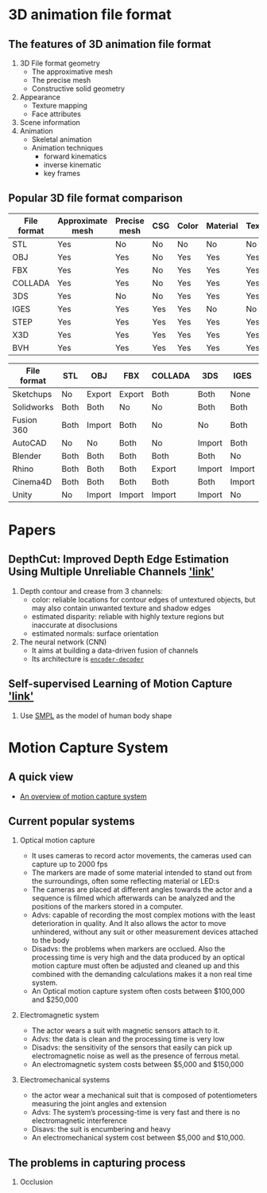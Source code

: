 # 3D animation file format
## The features of 3D animation file format
1. 3D File format geometry
	- The approximative mesh
	- The precise mesh
	- Constructive solid geometry
2. Appearance
	- Texture mapping
	- Face attributes
3. Scene information
4. Animation
	- Skeletal animation
	- Animation techniques
		- forward kinematics
		- inverse kinematic
		- key frames
## Popular 3D file format comparison
| File format  | Approximate mesh | Precise mesh  | CSG | Color  | Material | Texture | Camera  | Lights | Relative positioning  | Animation |
| ------------ | ---------------- | ------------- | --- | ------ | -------- | ------- | ------- | ------ | --------------------- | --------- |
| STL	       | Yes   		  | No		  |No	| No	 | No       | No      | No      | No     | No                    | No        |
| OBJ	       | Yes		  | Yes		  |No	| Yes	 | Yes      | Yes     | No      | No	 | No			 | No	     |
| FBX	       | Yes		  | Yes		  |No	| Yes	 | Yes      | Yes     | Yes     | Yes    | Yes   		 | Yes       |
| COLLADA      | Yes		  | Yes 	  |No	| Yes	 | Yes	    | Yes     | Yes     | Yes    | Yes  		 | Yes 	     |
| 3DS          | Yes		  | No		  |No	| Yes 	 | Yes	    | Yes     | Yes 	| yes	 | Yes			 | No	     |
| IGES         | Yes		  | Yes		  |Yes  | Yes	 | No	    | No      | No	| No	 | Yes			 | No	     |
| STEP         | Yes		  | Yes		  |Yes  | Yes	 | Yes	    | Yes     | No	| No	 | Yes			 | No	     |
| X3D          | Yes		  | Yes  	  |Yes  | Yes	 | Yes	    | Yes     | Yes	| Yes	 | Yes			 | Yes	     |
| BVH          | Yes		  | Yes  	  |Yes  | Yes	 | Yes	    | Yes     | Yes	| Yes	 | Yes			 | Yes	     |



| File format  | STL	 | OBJ	  | FBX    | COLLADA	  | 3DS	   | IGES    | STEP   | X3D     | 
| ------------ | ------- | ------ | ------ | ------------ | ------ | ------- | ------ | ------- | 
| Sketchups    | No   	 | Export | Export | Both 	  | Both   | None    | No     | No	|
| Solidworks   | Both	 | Both	  | No 	   | No	 	  | Both   | Both    | Both   |	No      |
| Fusion 360   | Both    | Import | Both   | No		  | No	   | Both    | Both   |	No	|	 
| AutoCAD      | No	 | No	  | Both   | No  	  | Import | Both    | Import | No	|	  
| Blender      | Both	 | Both	  | Both   | Both	  | Both   | No	     | No     |	Both	|  
| Rhino        | Both	 | Both	  | Both   | Export	  | Import | Import  | Import | Export	|  
| Cinema4D     | Both	 | Both	  | Both   | Both	  | Both   | Import  | No     | No	|  
| Unity        | No	 | Import | Import | Import	  | Import | No	     | No     | No	|  

# Papers
## DepthCut: Improved Depth Edge Estimation Using Multiple Unreliable Channels ['link'](http://geometry.cs.ucl.ac.uk/projects/2018/depthcut/paper_docs/GuerreroEtAl_DepthCut_CGI2018.pdf)
1. Depth contour and crease from 3 channels:
	- color: reliable locations for contour edges of untextured objects, but may
also contain unwanted texture and shadow edges
	- estimated disparity: reliable with highly texture regions but inaccurate at disoclusions
	- estimated normals: surface orientation
2. The neural network (CNN)
	- It aims at building a data-driven fusion of channels 
	- Its architecture is [`encoder-decoder`](https://www.cs.toronto.edu/~hinton/science.pdf)

## Self-supervised Learning of Motion Capture ['link'](https://papers.nips.cc/paper/7108-self-supervised-learning-of-motion-capture.pdf)
1. Use [SMPL](http://files.is.tue.mpg.de/black/papers/SMPL2015.pdf) as the model of human body shape

# Motion Capture System
## A quick view
- [An overview of motion capture system](http://ijirts.org/volume4issue1/IJIRTSV4I1009.pdf)
## Current popular systems
1. Optical motion capture
	- It uses cameras to record actor movements, the cameras used can capture up to 2000 fps
	- The markers are made of some material intended to stand out from the surroundings, often some reflecting material or LED:s
	- The cameras are placed at different angles towards the actor and a sequence is filmed which afterwards can be analyzed and the positions of the markers stored in a computer.
	- Advs: capable of recording the most complex motions with the least deterioration in
quality. And It also allows the actor to move unhindered, without any suit or other
measurement devices attached to the body
	- Disadvs: the problems when markers are occlued. Also the processing time is very high and the data
produced by an optical motion capture must often be adjusted and cleaned up and this
combined with the demanding calculations makes it a non real time system. 
	- An Optical motion capture system often costs between $100,000 and $250,000

2. Electromagnetic system
	- The actor wears a suit with magnetic sensors attach to it.
	- Advs: the data is clean and the processing time is very low
	- Disadvs: the sensitivity of the sensors that
easily can pick up electromagnetic noise as well as the presence of ferrous metal. 
	- An electromagnetic system costs between $5,000 and $150,000
3. Electromechanical systems
	- the actor wear a mechanical suit that is composed of potentiometers measuring the joint angles and extension
	- Advs: The system’s processing-time is very fast and there is no electromagnetic interference
	- Disavs: the suit is encumbering and heavy
	- An electromechanical system cost between $5,000 and $10,000.
## The problems in capturing process
1. Occlusion



